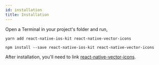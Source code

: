 ```yaml
---
id: installation
title: Installation
---
```


Open a Terminal in your project's folder and run,

`yarn add react-native-ios-kit react-native-vector-icons`

`npm install --save react-native-ios-kit react-native-vector-icons`


After installation, you'll need to link [react-native-vector-icons](https://github.com/oblador/react-native-vector-icons).


